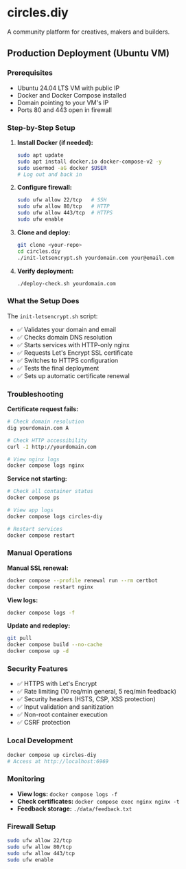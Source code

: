 # circles.diy

A community platform for creatives, makers and builders.

## Production Deployment (Ubuntu VM)

### Prerequisites
- Ubuntu 24.04 LTS VM with public IP
- Docker and Docker Compose installed
- Domain pointing to your VM's IP
- Ports 80 and 443 open in firewall

### Step-by-Step Setup

1. **Install Docker (if needed):**
   ```bash
   sudo apt update
   sudo apt install docker.io docker-compose-v2 -y
   sudo usermod -aG docker $USER
   # Log out and back in
   ```

2. **Configure firewall:**
   ```bash
   sudo ufw allow 22/tcp   # SSH
   sudo ufw allow 80/tcp   # HTTP
   sudo ufw allow 443/tcp  # HTTPS
   sudo ufw enable
   ```

3. **Clone and deploy:**
   ```bash
   git clone <your-repo>
   cd circles.diy
   ./init-letsencrypt.sh yourdomain.com your@email.com
   ```

4. **Verify deployment:**
   ```bash
   ./deploy-check.sh yourdomain.com
   ```

### What the Setup Does
The `init-letsencrypt.sh` script:
- ✅ Validates your domain and email
- ✅ Checks domain DNS resolution  
- ✅ Starts services with HTTP-only nginx
- ✅ Requests Let's Encrypt SSL certificate
- ✅ Switches to HTTPS configuration
- ✅ Tests the final deployment
- ✅ Sets up automatic certificate renewal

### Troubleshooting

**Certificate request fails:**
```bash
# Check domain resolution
dig yourdomain.com A

# Check HTTP accessibility
curl -I http://yourdomain.com

# View nginx logs
docker compose logs nginx
```

**Service not starting:**
```bash
# Check all container status
docker compose ps

# View app logs
docker compose logs circles-diy

# Restart services
docker compose restart
```

### Manual Operations

**Manual SSL renewal:**
```bash
docker compose --profile renewal run --rm certbot
docker compose restart nginx
```

**View logs:**
```bash
docker compose logs -f
```

**Update and redeploy:**
```bash
git pull
docker compose build --no-cache
docker compose up -d
```

### Security Features
- ✅ HTTPS with Let's Encrypt
- ✅ Rate limiting (10 req/min general, 5 req/min feedback)
- ✅ Security headers (HSTS, CSP, XSS protection)
- ✅ Input validation and sanitization
- ✅ Non-root container execution
- ✅ CSRF protection

### Local Development
```bash
docker compose up circles-diy
# Access at http://localhost:6969
```

### Monitoring
- **View logs:** `docker compose logs -f`
- **Check certificates:** `docker compose exec nginx nginx -t`
- **Feedback storage:** `./data/feedback.txt`

### Firewall Setup
```bash
sudo ufw allow 22/tcp
sudo ufw allow 80/tcp  
sudo ufw allow 443/tcp
sudo ufw enable
```
